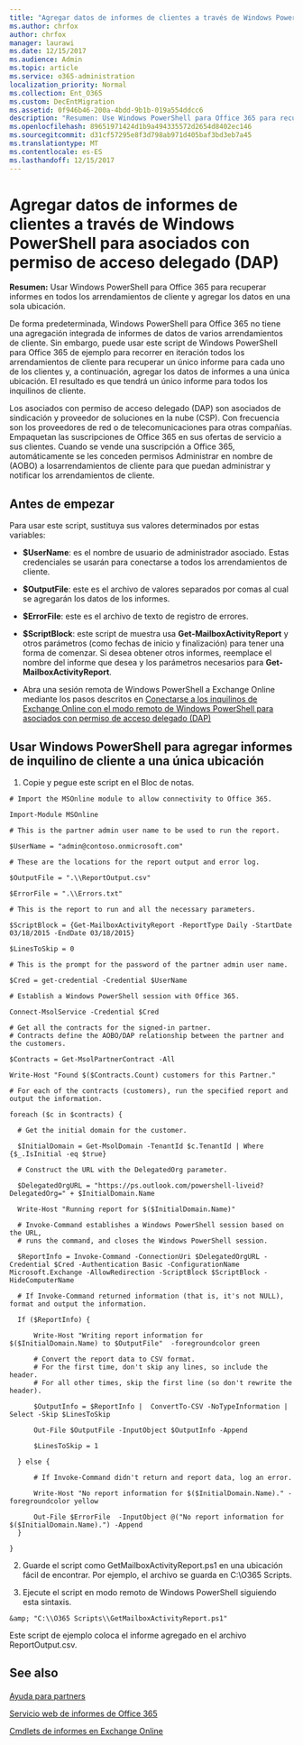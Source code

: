 ```yaml
---
title: "Agregar datos de informes de clientes a través de Windows PowerShell para asociados con permiso de acceso delegado (DAP)"
ms.author: chrfox
author: chrfox
manager: laurawi
ms.date: 12/15/2017
ms.audience: Admin
ms.topic: article
ms.service: o365-administration
localization_priority: Normal
ms.collection: Ent_O365
ms.custom: DecEntMigration
ms.assetid: 0f946b46-200a-4bdd-9b1b-019a554ddcc6
description: "Resumen: Use Windows PowerShell para Office 365 para recuperar informes de todos los arrendamientos de cliente y agregar los datos a una sola ubicación."
ms.openlocfilehash: 89651971424d1b9a494335572d2654d8402ec146
ms.sourcegitcommit: d31cf57295e8f3d798ab971d405baf3bd3eb7a45
ms.translationtype: MT
ms.contentlocale: es-ES
ms.lasthandoff: 12/15/2017
---
```

# <a name="aggregate-customer-reporting-data-via-windows-powershell-for-delegated-access-permission-dap-partners"></a>Agregar datos de informes de clientes a través de Windows PowerShell para asociados con permiso de acceso delegado (DAP)

 **Resumen:** Usar Windows PowerShell para Office 365 para recuperar informes en todos los arrendamientos de cliente y agregar los datos en una sola ubicación.
  
De forma predeterminada, Windows PowerShell para Office 365 no tiene una agregación integrada de informes de datos de varios arrendamientos de cliente. Sin embargo, puede usar este script de Windows PowerShell para Office 365 de ejemplo para recorrer en iteración todos los arrendamientos de cliente para recuperar un único informe para cada uno de los clientes y, a continuación, agregar los datos de informes a una única ubicación. El resultado es que tendrá un único informe para todos los inquilinos de cliente. 
  
Los asociados con permiso de acceso delegado (DAP) son asociados de sindicación y proveedor de soluciones en la nube (CSP). Con frecuencia son los proveedores de red o de telecomunicaciones para otras compañías. Empaquetan las suscripciones de Office 365 en sus ofertas de servicio a sus clientes. Cuando se vende una suscripción a Office 365, automáticamente se les conceden permisos Administrar en nombre de (AOBO) a losarrendamientos de cliente para que puedan administrar y notificar los arrendamientos de cliente.
## <a name="before-you-begin"></a>Antes de empezar

Para usar este script, sustituya sus valores determinados por estas variables:
  
- **$UserName**: es el nombre de usuario de administrador asociado. Estas credenciales se usarán para conectarse a todos los arrendamientos de cliente.
    
- **$OutputFile**: este es el archivo de valores separados por comas al cual se agregarán los datos de los informes.
    
- **$ErrorFile**: este es el archivo de texto de registro de errores.
    
- **$ScriptBlock**: este script de muestra usa **Get-MailboxActivityReport** y otros parámetros (como fechas de inicio y finalización) para tener una forma de comenzar. Si desea obtener otros informes, reemplace el nombre del informe que desea y los parámetros necesarios para **Get-MailboxActivityReport**.
    
- Abra una sesión remota de Windows PowerShell a Exchange Online mediante los pasos descritos en [Conectarse a los inquilinos de Exchange Online con el modo remoto de Windows PowerShell para asociados con permiso de acceso delegado (DAP)](connect-to-exchange-online-tenants-with-remote-windows-powershell-for-delegated.md)
    
## <a name="use-windows-powershell-to-aggregate-customer-tenant-reports-to-a-single-location"></a>Usar Windows PowerShell para agregar informes de inquilino de cliente a una única ubicación

1. Copie y pegue este script en el Bloc de notas.
    
  ```
  # Import the MSOnline module to allow connectivity to Office 365.

Import-Module MSOnline

# This is the partner admin user name to be used to run the report.

$UserName = "admin@contoso.onmicrosoft.com"

# These are the locations for the report output and error log.

$OutputFile = ".\\ReportOutput.csv"

$ErrorFile = ".\\Errors.txt"

# This is the report to run and all the necessary parameters.

$ScriptBlock = {Get-MailboxActivityReport -ReportType Daily -StartDate 03/18/2015 -EndDate 03/18/2015}

$LinesToSkip = 0

# This is the prompt for the password of the partner admin user name.

$Cred = get-credential -Credential $UserName

# Establish a Windows PowerShell session with Office 365.

Connect-MsolService -Credential $Cred

# Get all the contracts for the signed-in partner.  
# Contracts define the AOBO/DAP relationship between the partner and the customers.

$Contracts = Get-MsolPartnerContract -All

Write-Host "Found $($Contracts.Count) customers for this Partner."

# For each of the contracts (customers), run the specified report and output the information.

foreach ($c in $contracts) { 

    # Get the initial domain for the customer.

    $InitialDomain = Get-MsolDomain -TenantId $c.TenantId | Where {$_.IsInitial -eq $true}

    # Construct the URL with the DelegatedOrg parameter.
    
    $DelegatedOrgURL = "https://ps.outlook.com/powershell-liveid?DelegatedOrg=" + $InitialDomain.Name
        
    Write-Host "Running report for $($InitialDomain.Name)"

    # Invoke-Command establishes a Windows PowerShell session based on the URL,
    # runs the command, and closes the Windows PowerShell session.
    
    $ReportInfo = Invoke-Command -ConnectionUri $DelegatedOrgURL -Credential $Cred -Authentication Basic -ConfigurationName Microsoft.Exchange -AllowRedirection -ScriptBlock $ScriptBlock -HideComputerName

    # If Invoke-Command returned information (that is, it's not NULL), format and output the information.
    
    If ($ReportInfo) {

        Write-Host "Writing report information for $($InitialDomain.Name) to $OutputFile"  -foregroundcolor green

        # Convert the report data to CSV format.
        # For the first time, don't skip any lines, so include the header.
        # For all other times, skip the first line (so don't rewrite the header).
        
        $OutputInfo = $ReportInfo |  ConvertTo-CSV -NoTypeInformation | Select -Skip $LinesToSkip

        Out-File $OutputFile -InputObject $OutputInfo -Append

        $LinesToSkip = 1

    } else {

        # If Invoke-Command didn't return and report data, log an error.
        
        Write-Host "No report information for $($InitialDomain.Name)." -foregroundcolor yellow
           
        Out-File $ErrorFile  -InputObject @("No report information for $($InitialDomain.Name).") -Append
    }

}

  ```

2. Guarde el script como GetMailboxActivityReport.ps1 en una ubicación fácil de encontrar. Por ejemplo, el archivo se guarda en C:\\O365 Scripts. 
    
3. Ejecute el script en modo remoto de Windows PowerShell siguiendo esta sintaxis.
    
  ```
  &amp; "C:\\O365 Scripts\\GetMailboxActivityReport.ps1"
  ```

Este script de ejemplo coloca el informe agregado en el archivo ReportOutput.csv.
  
## <a name="see-also"></a>See also

#### 

[Ayuda para partners](https://go.microsoft.com/fwlink/p/?LinkID=533477)
  
[Servicio web de informes de Office 365](https://go.microsoft.com/fwlink/p/?LinkId=532777)
  
[Cmdlets de informes en Exchange Online](https://go.microsoft.com/fwlink/p/?LinkId=526430)


